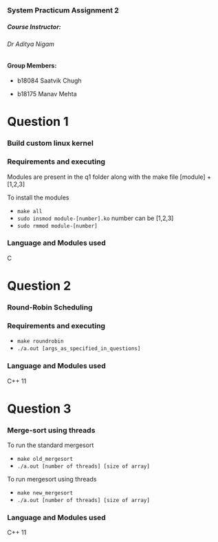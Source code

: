 ### System Practicum Assignment 2

##### Course Instructor: 
######  Dr Aditya Nigam

#### Group Members:
* b18084 Saatvik Chugh

* b18175 Manav Mehta



# Question 1

### Build custom linux kernel



### Requirements and executing

Modules are present in the q1 folder along with the make file
[module] + [1,2,3]

To install the modules 

* `make all`
* `sudo insmod module-[number].ko`
   number can be [1,2,3]
* `sudo rmmod module-[number]`



### Language and Modules used
C

# Question 2

### Round-Robin Scheduling


### Requirements and executing

* `make roundrobin`
* `./a.out [args_as_specified_in_questions]`


### Language and Modules used
C++ 11


# Question 3


### Merge-sort using threads

To run the standard mergesort

* `make old_mergesort`
* `./a.out [number of threads] [size of array]`



To run mergesort using threads


* `make new_mergesort`
* `./a.out [number of threads] [size of array]` 




### Language and Modules used
C++ 11
